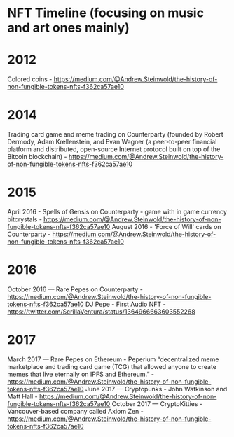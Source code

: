 # NFT Timeline (focusing on music and art ones mainly)

# 2012 

Colored coins - https://medium.com/@Andrew.Steinwold/the-history-of-non-fungible-tokens-nfts-f362ca57ae10

# 2014

Trading card game and meme trading on Counterparty (founded by Robert Dermody, Adam Krellenstein, and Evan Wagner (a peer-to-peer financial platform and distributed, open-source Internet protocol built on top of the Bitcoin blockchain) - https://medium.com/@Andrew.Steinwold/the-history-of-non-fungible-tokens-nfts-f362ca57ae10

# 2015

April 2016 - Spells of Gensis on Counterparty - game with in game currency bitcrystals - https://medium.com/@Andrew.Steinwold/the-history-of-non-fungible-tokens-nfts-f362ca57ae10
August 2016 - 'Force of Will' cards on Counterparty - https://medium.com/@Andrew.Steinwold/the-history-of-non-fungible-tokens-nfts-f362ca57ae10

# 2016

October 2016 — Rare Pepes on Counterparty - https://medium.com/@Andrew.Steinwold/the-history-of-non-fungible-tokens-nfts-f362ca57ae10
DJ Pepe - First Audio NFT - https://twitter.com/ScrillaVentura/status/1364966663603552268

# 2017 

March 2017 — Rare Pepes on Ethereum - Peperium “decentralized meme marketplace and trading card game (TCG) that allowed anyone to create memes that live eternally on IPFS and Ethereum.”  - https://medium.com/@Andrew.Steinwold/the-history-of-non-fungible-tokens-nfts-f362ca57ae10
June 2017 — Cryptopunks - John Watkinson and Matt Hall - https://medium.com/@Andrew.Steinwold/the-history-of-non-fungible-tokens-nfts-f362ca57ae10
October 2017 — CryptoKitties - Vancouver-based company called Axiom Zen - https://medium.com/@Andrew.Steinwold/the-history-of-non-fungible-tokens-nfts-f362ca57ae10




